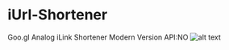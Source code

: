 # iUrl-Shortener
Goo.gl Analog iLink Shortener Modern Version API:NO 
![alt text](https://ivipserv.xyz/assets/images/url.png)
